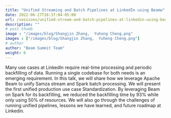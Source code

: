 ```yaml
---
title: "Unified Streaming and Batch Pipelines at LinkedIn using Beamw"
date: 2022-06-27T16:37:04-05:00
url: /sessions/unified-stream-and-batch-pipelines-at-linkedin-using-beam/
description: ""
# post thumb
image : "/images/blog/Shangjin Zhang,  Yuhong Cheng.png"
images : ["/images/blog/Shangjin Zhang,  Yuhong Cheng.png"]
# author
author: "Beam Summit Team"
weight: 6
---
```


Many use cases at LinkedIn require real-time processing and periodic backfilling of data. Running a single codebase for both needs is an emerging requirement. In this talk, we will share how we leverage Apache Beam to unify Samza stream and Spark batch processing. We will present the first unified production use case Standardization. By leveraging Beam on Spark for its backfilling, we reduced the backfilling time by 93% while only using 50% of resources. We will also go through the challenges of running unified pipelines, lessons we have learned, and future roadmap at Linkedin.